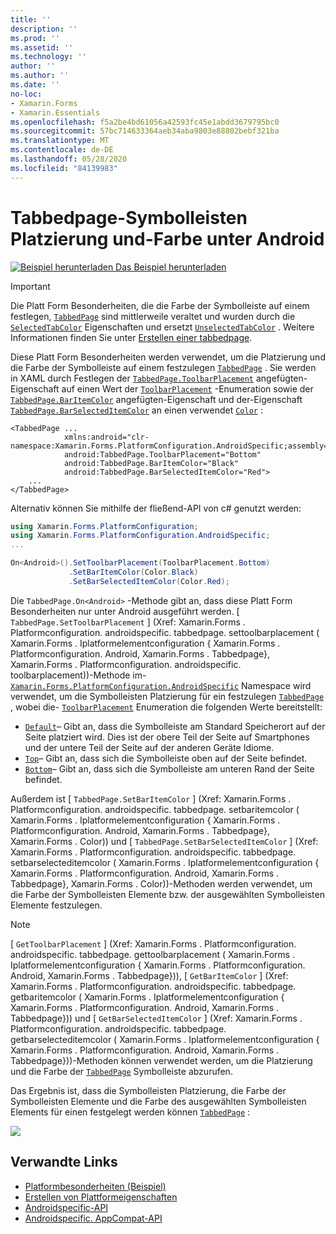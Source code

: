 ```yaml
---
title: ''
description: ''
ms.prod: ''
ms.assetid: ''
ms.technology: ''
author: ''
ms.author: ''
ms.date: ''
no-loc:
- Xamarin.Forms
- Xamarin.Essentials
ms.openlocfilehash: f5a2be4bd61056a42593fc45e1abdd3679795bc0
ms.sourcegitcommit: 57bc714633364aeb34aba9803e88802bebf321ba
ms.translationtype: MT
ms.contentlocale: de-DE
ms.lasthandoff: 05/28/2020
ms.locfileid: "84139983"
---
```

# <a name="tabbedpage-toolbar-placement-and-color-on-android"></a>Tabbedpage-Symbolleisten Platzierung und-Farbe unter Android

[![Beispiel herunterladen](~/media/shared/download.png) Das Beispiel herunterladen](https://docs.microsoft.com/samples/xamarin/xamarin-forms-samples/userinterface-platformspecifics)

> [!IMPORTANT]
> Die Platt Form Besonderheiten, die die Farbe der Symbolleiste auf einem festlegen, [`TabbedPage`](xref:Xamarin.Forms.TabbedPage) sind mittlerweile veraltet und wurden durch die [`SelectedTabColor`](xref:Xamarin.Forms.TabbedPage.SelectedTabColor) Eigenschaften und ersetzt [`UnselectedTabColor`](xref:Xamarin.Forms.TabbedPage.UnselectedTabColor) . Weitere Informationen finden Sie unter [Erstellen einer tabbedpage](~/xamarin-forms/app-fundamentals/navigation/tabbed-page.md#create-a-tabbedpage).

Diese Platt Form Besonderheiten werden verwendet, um die Platzierung und die Farbe der Symbolleiste auf einem festzulegen [`TabbedPage`](xref:Xamarin.Forms.TabbedPage) . Sie werden in XAML durch Festlegen der [`TabbedPage.ToolbarPlacement`](xref:Xamarin.Forms.PlatformConfiguration.AndroidSpecific.TabbedPage.ToolbarPlacementProperty) angefügten-Eigenschaft auf einen Wert der [`ToolbarPlacement`](xref:Xamarin.Forms.PlatformConfiguration.AndroidSpecific.ToolbarPlacement) -Enumeration sowie der [`TabbedPage.BarItemColor`](xref:Xamarin.Forms.PlatformConfiguration.AndroidSpecific.TabbedPage.BarItemColorProperty) angefügten-Eigenschaft und der-Eigenschaft [`TabbedPage.BarSelectedItemColor`](xref:Xamarin.Forms.PlatformConfiguration.AndroidSpecific.TabbedPage.BarSelectedItemColorProperty) an einen verwendet [`Color`](xref:Xamarin.Forms.Color) :

```xaml
<TabbedPage ...
            xmlns:android="clr-namespace:Xamarin.Forms.PlatformConfiguration.AndroidSpecific;assembly=Xamarin.Forms.Core"
            android:TabbedPage.ToolbarPlacement="Bottom"
            android:TabbedPage.BarItemColor="Black"
            android:TabbedPage.BarSelectedItemColor="Red">
    ...
</TabbedPage>
```

Alternativ können Sie mithilfe der fließend-API von c# genutzt werden:

```csharp
using Xamarin.Forms.PlatformConfiguration;
using Xamarin.Forms.PlatformConfiguration.AndroidSpecific;
...

On<Android>().SetToolbarPlacement(ToolbarPlacement.Bottom)
             .SetBarItemColor(Color.Black)
             .SetBarSelectedItemColor(Color.Red);
```

Die `TabbedPage.On<Android>` -Methode gibt an, dass diese Platt Form Besonderheiten nur unter Android ausgeführt werden. [ `TabbedPage.SetToolbarPlacement` ] (Xref: Xamarin.Forms . Platformconfiguration. androidspecific. tabbedpage. settoolbarplacement ( Xamarin.Forms . Iplatformelementconfiguration { Xamarin.Forms . Platformconfiguration. Android, Xamarin.Forms . Tabbedpage}, Xamarin.Forms . Platformconfiguration. androidspecific. toolbarplacement))-Methode im- [`Xamarin.Forms.PlatformConfiguration.AndroidSpecific`](xref:Xamarin.Forms.PlatformConfiguration.AndroidSpecific) Namespace wird verwendet, um die Symbolleisten Platzierung für ein festzulegen [`TabbedPage`](xref:Xamarin.Forms.TabbedPage) , wobei die- [`ToolbarPlacement`](xref:Xamarin.Forms.PlatformConfiguration.AndroidSpecific.ToolbarPlacement) Enumeration die folgenden Werte bereitstellt:

- [`Default`](xref:Xamarin.Forms.PlatformConfiguration.AndroidSpecific.ToolbarPlacement.Default)– Gibt an, dass die Symbolleiste am Standard Speicherort auf der Seite platziert wird. Dies ist der obere Teil der Seite auf Smartphones und der untere Teil der Seite auf der anderen Geräte Idiome.
- [`Top`](xref:Xamarin.Forms.PlatformConfiguration.AndroidSpecific.ToolbarPlacement.Top)– Gibt an, dass sich die Symbolleiste oben auf der Seite befindet.
- [`Bottom`](xref:Xamarin.Forms.PlatformConfiguration.AndroidSpecific.ToolbarPlacement.Bottom)– Gibt an, dass sich die Symbolleiste am unteren Rand der Seite befindet.

Außerdem ist [ `TabbedPage.SetBarItemColor` ] (Xref: Xamarin.Forms . Platformconfiguration. androidspecific. tabbedpage. setbaritemcolor ( Xamarin.Forms . Iplatformelementconfiguration { Xamarin.Forms . Platformconfiguration. Android, Xamarin.Forms . Tabbedpage}, Xamarin.Forms . Color)) und [ `TabbedPage.SetBarSelectedItemColor` ] (Xref: Xamarin.Forms . Platformconfiguration. androidspecific. tabbedpage. setbarselecteditemcolor ( Xamarin.Forms . Iplatformelementconfiguration { Xamarin.Forms . Platformconfiguration. Android, Xamarin.Forms . Tabbedpage}, Xamarin.Forms . Color))-Methoden werden verwendet, um die Farbe der Symbolleisten Elemente bzw. der ausgewählten Symbolleisten Elemente festzulegen.

> [!NOTE]
> [ `GetToolbarPlacement` ] (Xref: Xamarin.Forms . Platformconfiguration. androidspecific. tabbedpage. gettoolbarplacement ( Xamarin.Forms . Iplatformelementconfiguration { Xamarin.Forms . Platformconfiguration. Android, Xamarin.Forms . Tabbedpage})), [ `GetBarItemColor` ] (Xref: Xamarin.Forms . Platformconfiguration. androidspecific. tabbedpage. getbaritemcolor ( Xamarin.Forms . Iplatformelementconfiguration { Xamarin.Forms . Platformconfiguration. Android, Xamarin.Forms . Tabbedpage})) und [ `GetBarSelectedItemColor` ] (Xref: Xamarin.Forms . Platformconfiguration. androidspecific. tabbedpage. getbarselecteditemcolor ( Xamarin.Forms . Iplatformelementconfiguration { Xamarin.Forms . Platformconfiguration. Android, Xamarin.Forms . Tabbedpage}))-Methoden können verwendet werden, um die Platzierung und die Farbe der [`TabbedPage`](xref:Xamarin.Forms.TabbedPage) Symbolleiste abzurufen.

Das Ergebnis ist, dass die Symbolleisten Platzierung, die Farbe der Symbolleisten Elemente und die Farbe des ausgewählten Symbolleisten Elements für einen festgelegt werden können [`TabbedPage`](xref:Xamarin.Forms.TabbedPage) :

![](tabbedpage-toolbar-placement-color-images/tabbedpage-toolbar-placement.png)

## <a name="related-links"></a>Verwandte Links

- [Platformbesonderheiten (Beispiel)](https://docs.microsoft.com/samples/xamarin/xamarin-forms-samples/userinterface-platformspecifics)
- [Erstellen von Plattformeigenschaften](~/xamarin-forms/platform/platform-specifics/index.md#creating-platform-specifics)
- [Androidspecific-API](xref:Xamarin.Forms.PlatformConfiguration.AndroidSpecific)
- [Androidspecific. AppCompat-API](xref:Xamarin.Forms.PlatformConfiguration.AndroidSpecific.AppCompat)
